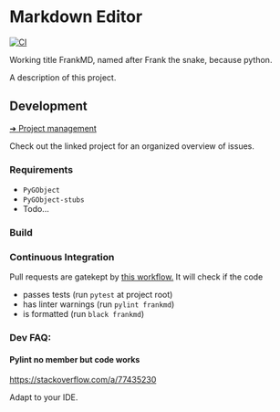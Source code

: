 # Markdown Editor
[![CI](https://github.com/sevonj/FrankMD/actions/workflows/ci.yml/badge.svg)](https://github.com/sevonj/FrankMD/actions/workflows/ci.yml)

Working title FrankMD, named after Frank the snake, because python.

A description of this project.


## Development
[➜ Project management](https://github.com/users/sevonj/projects/15)

Check out the linked project for an organized overview of issues.

### Requirements
- `PyGObject`
- `PyGObject-stubs`
- Todo...

### Build

### Continuous Integration
Pull requests are gatekept by [this workflow.](https://github.com/sevonj/frankmd/blob/master/.github/workflows/ci.yml) It will check if the code
- passes tests (run `pytest` at project root)
- has linter warnings (run `pylint frankmd`)
- is formatted (run `black frankmd`)

### Dev FAQ:
#### Pylint no member but code works
https://stackoverflow.com/a/77435230

Adapt to your IDE.
